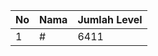 | No | Nama            | Jumlah Level |
|----|-----------------|--------------|
| 1  | #    |    6411        |
